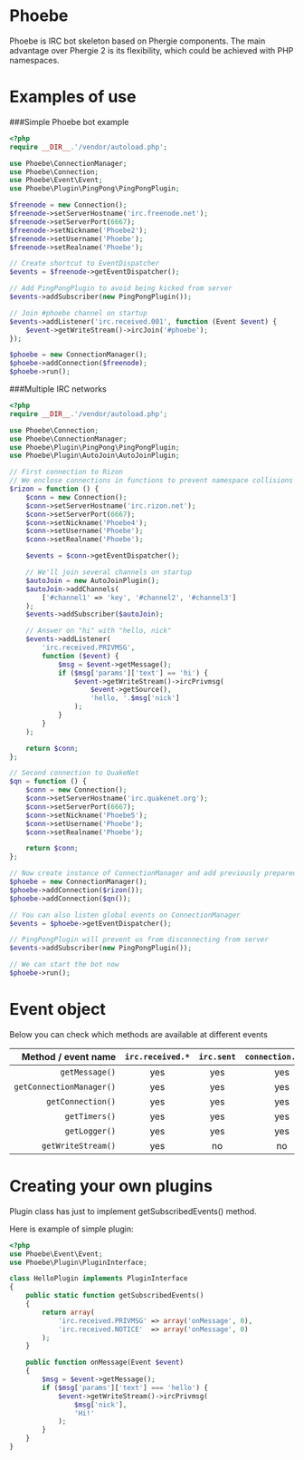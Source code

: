 Phoebe
======

Phoebe is IRC bot skeleton based on Phergie components.
The main advantage over Phergie 2 is its flexibility, which could be achieved with PHP namespaces.

Examples of use
===============

###Simple Phoebe bot example
```php
<?php
require __DIR__.'/vendor/autoload.php';

use Phoebe\ConnectionManager;
use Phoebe\Connection;
use Phoebe\Event\Event;
use Phoebe\Plugin\PingPong\PingPongPlugin;

$freenode = new Connection();
$freenode->setServerHostname('irc.freenode.net');
$freenode->setServerPort(6667);
$freenode->setNickname('Phoebe2');
$freenode->setUsername('Phoebe');
$freenode->setRealname('Phoebe');

// Create shortcut to EventDispatcher
$events = $freenode->getEventDispatcher();

// Add PingPongPlugin to avoid being kicked from server
$events->addSubscriber(new PingPongPlugin());

// Join #phoebe channel on startup
$events->addListener('irc.received.001', function (Event $event) {
    $event->getWriteStream()->ircJoin('#phoebe');
});

$phoebe = new ConnectionManager();
$phoebe->addConnection($freenode);
$phoebe->run();
```

###Multiple IRC networks
```php
<?php
require __DIR__.'/vendor/autoload.php';

use Phoebe\Connection;
use Phoebe\ConnectionManager;
use Phoebe\Plugin\PingPong\PingPongPlugin;
use Phoebe\Plugin\AutoJoin\AutoJoinPlugin;

// First connection to Rizon
// We enclose connections in functions to prevent namespace collisions
$rizon = function () {
    $conn = new Connection();
    $conn->setServerHostname('irc.rizon.net');
    $conn->setServerPort(6667);
    $conn->setNickname('Phoebe4');
    $conn->setUsername('Phoebe');
    $conn->setRealname('Phoebe');

    $events = $conn->getEventDispatcher();

    // We'll join several channels on startup
    $autoJoin = new AutoJoinPlugin();
    $autoJoin->addChannels(
        ['#channel1' => 'key', '#channel2', '#channel3']
    );
    $events->addSubscriber($autoJoin);

    // Answer on "hi" with "hello, nick"
    $events->addListener(
        'irc.received.PRIVMSG',
        function ($event) {
            $msg = $event->getMessage();
            if ($msg['params']['text'] == 'hi') {
                $event->getWriteStream()->ircPrivmsg(
                    $event->getSource(),
                    'hello, '.$msg['nick']
                );
            }
        }
    );

    return $conn;
};

// Second connection to QuakeNet
$qn = function () {
    $conn = new Connection();
    $conn->setServerHostname('irc.quakenet.org');
    $conn->setServerPort(6667);
    $conn->setNickname('Phoebe5');
    $conn->setUsername('Phoebe');
    $conn->setRealname('Phoebe');

    return $conn;
};

// Now create instance of ConnectionManager and add previously prepared connections
$phoebe = new ConnectionManager();
$phoebe->addConnection($rizon());
$phoebe->addConnection($qn());

// You can also listen global events on ConnectionManager
$events = $phoebe->getEventDispatcher();

// PingPongPlugin will prevent us from disconnecting from server
$events->addSubscriber(new PingPongPlugin());

// We can start the bot now
$phoebe->run();
```

Event object
============

Below you can check which methods are available at different events

| Method / event name         | `irc.received.*` | `irc.sent` | `connection.error` |
| --------------------------: |:----------------:| :---------:| :-----------------:|
| `getMessage()`              | yes              | yes        | yes                |
| `getConnectionManager()`    | yes              | yes        | yes                |
| `getConnection()`           | yes              | yes        | yes                |
| `getTimers()`               | yes              | yes        | yes                |
| `getLogger()`               | yes              | yes        | yes                |
| `getWriteStream()`          | yes              | no         | no                 |          

Creating your own plugins
=========================

Plugin class has just to implement getSubscribedEvents() method.

Here is example of simple plugin:
```php
<?php
use Phoebe\Event\Event;
use Phoebe\Plugin\PluginInterface;

class HelloPlugin implements PluginInterface
{
    public static function getSubscribedEvents()
    {
        return array(
            'irc.received.PRIVMSG' => array('onMessage', 0),
            'irc.received.NOTICE'  => array('onMessage', 0)
        );
    }

    public function onMessage(Event $event)
    {
        $msg = $event->getMessage();
        if ($msg['params']['text'] === 'hello') {
            $event->getWriteStream()->ircPrivmsg(
                $msg['nick'],
                'Hi!'
            );
        }
    }
}
```
